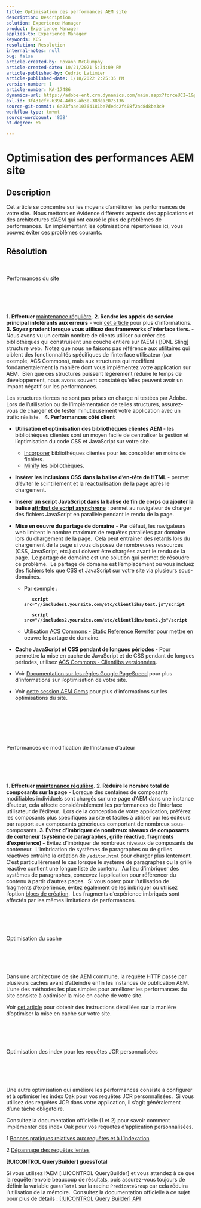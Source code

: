 ```yaml
---
title: Optimisation des performances AEM site
description: Description
solution: Experience Manager
product: Experience Manager
applies-to: Experience Manager
keywords: KCS
resolution: Resolution
internal-notes: null
bug: false
article-created-by: Roxann McGlumphy
article-created-date: 10/21/2021 5:34:09 PM
article-published-by: Cedric Latimier
article-published-date: 1/18/2022 2:25:35 PM
version-number: 1
article-number: KA-17486
dynamics-url: https://adobe-ent.crm.dynamics.com/main.aspx?forceUCI=1&pagetype=entityrecord&etn=knowledgearticle&id=a788e014-9532-ec11-b6e5-000d3a5ba97a
exl-id: 3f431cfc-6394-4d03-ab3e-38deac075136
source-git-commit: 6a23faae10364181be7dedc2f408f2ad8d8be3c9
workflow-type: tm+mt
source-wordcount: '838'
ht-degree: 6%

---
```


# Optimisation des performances AEM site

## Description


Cet article se concentre sur les moyens d’améliorer les performances de votre site.  Nous mettons en évidence différents aspects des applications et des architectures d’AEM qui ont causé le plus de problèmes de performances.  En implémentant les optimisations répertoriées ici, vous pouvez éviter ces problèmes courants.


## Résolution

<br><br>Performances du site<br><br><br><br> <br><br>
<b>1. Effectuer </b>[maintenance régulière](https://helpx.adobe.com/fr/experience-manager/kb/AEM6-Maintenance-Guide.html).
<b>2. Rendre les appels de service principal intolérants aux erreurs</b> - voir [cet article](https://helpx.adobe.com/experience-manager/kb/backend-web-service-call-blocking-threads-AEM.html) pour plus d’informations.
<b>3. Soyez prudent lorsque vous utilisez des frameworks d’interface tiers.</b> - Nous avons vu un certain nombre de clients utiliser ou créer des bibliothèques qui construisent une couche entière sur l’AEM / [!DNL Sling] structure web.  Notez que nous ne faisons pas référence aux utilitaires qui ciblent des fonctionnalités spécifiques de l’interface utilisateur (par exemple, ACS Commons), mais aux structures qui modifient fondamentalement la manière dont vous implémentez votre application sur AEM.  Bien que ces structures puissent légèrement réduire le temps de développement, nous avons souvent constaté qu’elles peuvent avoir un impact négatif sur les performances.

Les structures tierces ne sont pas prises en charge ni testées par Adobe.  Lors de l’utilisation ou de l’implémentation de telles structures, assurez-vous de charger et de tester minutieusement votre application avec un trafic réaliste.  
<b>4. Performances côté client</b>

- <b>Utilisation et optimisation des bibliothèques clientes AEM</b> - les bibliothèques clientes sont un moyen facile de centraliser la gestion et l’optimisation du code CSS et JavaScript sur votre site.

   - [Incorporer](https://helpx.adobe.com/fr/experience-manager/6-3/sites/developing/using/clientlibs.html) bibliothèques clientes pour les consolider en moins de fichiers.
   - [Minify](https://helpx.adobe.com/experience-manager/6-3/sites/developing/using/clientlibs.html) les bibliothèques.
- <b>Insérer les inclusions CSS dans la balise d’en-tête de HTML</b> - permet d’éviter le scintillement et la réactualisation de la page après le chargement.
- <b>Insérer un script JavaScript dans la balise de fin de corps ou ajouter la balise [attribut de script asynchrone](https://github.com/nateyolles/aem-clientlib-async)</b> : permet au navigateur de charger des fichiers JavaScript en parallèle pendant le rendu de la page.
- <b>Mise en oeuvre du partage de domaine</b> - Par défaut, les navigateurs web limitent le nombre maximum de requêtes parallèles par domaine lors du chargement de la page.  Cela peut entraîner des retards lors du chargement de la page si vous disposez de nombreuses ressources (CSS, JavaScript, etc.) qui doivent être chargées avant le rendu de la page.  Le partage de domaine est une solution qui permet de résoudre ce problème.  Le partage de domaine est l’emplacement où vous incluez des fichiers tels que CSS et JavaScript sur votre site via plusieurs sous-domaines.

   - Par exemple :

      <b>

      ```
         script src="//includes1.yoursite.com/etc/clientlibs/test.js"/script
      
         script src="//includes2.yoursite.com/etc/clientlibs/test2.js"/script
      ```


      </b>
   - Utilisation [ACS Commons - Static Reference Rewriter](https://adobe-consulting-services.github.io/acs-aem-commons/features/utils-and-apis/static-reference-rewriter/index.html) pour mettre en oeuvre le partage de domaine.
- <b>Cache JavaScript et CSS pendant de longues périodes </b>- Pour permettre la mise en cache de JavaScript et de CSS pendant de longues périodes, utilisez [ACS Commons - Clientlibs versionnées](https://adobe-consulting-services.github.io/acs-aem-commons/features/versioned-clientlibs/index.html).
- Voir [Documentation sur les règles Google PageSpeed](https://developers.google.com/speed/docs/insights/rules) pour plus d’informations sur l’optimisation de votre site.
- Voir [cette session AEM Gems](https://docs.adobe.com/ddc/fr/gems/aem-web-performance.html ) pour plus d’informations sur les optimisations du site.

<br><br><br><br> <br><br>Performances de modification de l’instance d’auteur<br><br><br><br> <br><br>
<b>1. Effectuer [maintenance régulière](https://helpx.adobe.com/experience-manager/kb/AEM6-Maintenance-Guide.html)</b>.
<b>2. Réduire le nombre total de composants sur la page</b> - Lorsque des centaines de composants modifiables individuels sont chargés sur une page d’AEM dans une instance d’auteur, cela affecte considérablement les performances de l’interface utilisateur de l’éditeur.  Lors de la conception de votre application, préférez les composants plus spécifiques au site et faciles à utiliser par les éditeurs par rapport aux composants génériques comportant de nombreux sous-composants.
<b>3. Évitez d’imbriquer de nombreux niveaux de composants de conteneur (système de paragraphes, grille réactive, fragments d’expérience) -</b> Évitez d’imbriquer de nombreux niveaux de composants de conteneur.  L’imbrication de systèmes de paragraphes ou de grilles réactives entraîne la création de `/editor.html` pour charger plus lentement.  C’est particulièrement le cas lorsque le système de paragraphes ou la grille réactive contient une longue liste de contenu.  Au lieu d’imbriquer des systèmes de paragraphes, concevez l’application pour référencer du contenu à partir d’autres pages.  Si vous optez pour l’utilisation de fragments d’expérience, évitez également de les imbriquer ou utilisez l’option [blocs de création](https://helpx.adobe.com/experience-manager/kt/sites/using/building-blocks-experience-fragment-feature-video-use.html).  Les fragments d’expérience imbriqués sont affectés par les mêmes limitations de performances.
<br><br><br><br> <br><br>Optimisation du cache<br><br><br><br> <br><br>
Dans une architecture de site AEM commune, la requête HTTP passe par plusieurs caches avant d’atteindre enfin les instances de publication AEM.  L’une des méthodes les plus simples pour améliorer les performances du site consiste à optimiser la mise en cache de votre site.

Voir [cet article](https://helpx.adobe.com/experience-manager/kb/optimizing-aem-site-caches.html) pour obtenir des instructions détaillées sur la manière d’optimiser la mise en cache sur votre site.
<br><br><br><br> <br><br>Optimisation des index pour les requêtes JCR personnalisées<br><br><br><br> <br><br>
Une autre optimisation qui améliore les performances consiste à configurer et à optimiser les index Oak pour vos requêtes JCR personnalisées.  Si vous utilisez des requêtes JCR dans votre application, il s’agit généralement d’une tâche obligatoire.

Consultez la documentation officielle (1 et 2) pour savoir comment implémenter des index Oak pour vos requêtes d’application personnalisées.

1 [Bonnes pratiques relatives aux requêtes et à l’indexation](https://experienceleague.adobe.com/docs/experience-manager-65/deploying/practices/best-practices-for-queries-and-indexing.html?lang=fr)

2 [Dépannage des requêtes lentes](https://experienceleague.adobe.com/docs/experience-manager-65/developing/bestpractices/troubleshooting-slow-queries.html?lang=en)



<b>[!UICONTROL QueryBuilder] guessTotal</b>

Si vous utilisez l’AEM [!UICONTROL QueryBuilder] et vous attendez à ce que la requête renvoie beaucoup de résultats, puis assurez-vous toujours de définir la variable `guessTotal` sur la racine `PredicateGroup` car cela réduira l’utilisation de la mémoire.  Consultez la documentation officielle à ce sujet pour plus de détails : [[!UICONTROL Query Builder] API](https://experienceleague.adobe.com/docs/experience-manager-65/developing/platform/query-builder/querybuilder-api.html?lang=en#using-p-guesstotal-to-return-the-results)
